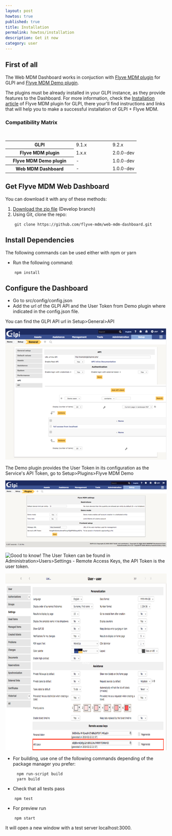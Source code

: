 ```yaml
---
layout: post
howtos: true
published: true
title: Installation
permalink: howtos/installation
description: Get it now
category: user
---
```


## First of all

The Web MDM Dashboard works in conjuction with [Flyve MDM plugin](http://flyve.org/glpi-plugin/) for GLPI and [Flyve MDM Demo plugin](http://flyve.org/demo-mode/).

The plugins must be already installed in your GLPI instance, as they provide features to the Dashboard. For more information, check the [Installation article](http://flyve.org/glpi-plugin/howtos/installation-wizard) of Flyve MDM plugin for GLPI, there your'll find instructions and links that will help you to make a successful installation of GLPI + Flyve MDM.

### Compatibility Matrix

<br>

<table>
    <tr>
        <th style="width:200px">GLPI</th>
        <td style="width:100px">9.1.x</td>
        <td>9.2.x</td>
    </tr>
    <tr>
        <th>Flyve MDM plugin</th>
        <td>1.x.x</td>
        <td>2.0.0-dev</td>
    </tr>
    <tr>
        <th>Flyve MDM Demo plugin</th>
        <td>-</td>
        <td>1.0.0-dev</td>
    </tr>
    <tr>
        <th>Web MDM Dashboard</th>
        <td>-</td>
        <td>1.0.0-dev</td>
    </tr>
</table>

## Get Flyve MDM Web Dashboard

You can download it with any of these methods:

<!--- 1.[Download the latest release from GitHub](https://github.com/flyve-mdm/web-mdm-dashboard/releases)--->
1. [Download the zip file](https://github.com/flyve-mdm/web-mdm-dashboard/archive/develop.zip) (Develop branch)
1. Using Git, clone the repo:

```console
    git clone https://github.com/flyve-mdm/web-mdm-dashboard.git
```

## Install Dependencies

The following commands can be used either with npm or yarn

* Run the following command:

```console
    npm install
```

## Configure the Dashboard

* Go to src/config/config.json
* Add the url of the GLPI API and the User Token from Demo plugin where indicated in the config.json file.

You can find the GLPI API url in Setup>General>API

![GLPI](https://raw.githubusercontent.com/Naylin15/Screenshots/master/dashboard-legacy/api-legacy-dashboard.png)

The Demo plugin provides the User Token in its configuration as the Service's API Token, go to Setup>Plugins>Flyve MDM Demo

![Demo User Token](https://github.com/Naylin15/Screenshots/blob/master/glpi/demo-mode/demo-settings.png?raw=true)

<img src="{{ 'images/picto-information.png' | absolute_url }}" alt="Good to know!" height="16"> The User Token can be found in Administration>Users>Settings - Remote Access Keys, the API Token is the user token.

<img src="https://github.com/Naylin15/Screenshots/blob/master/glpi/api-token.png?raw=true" alt="API Token location" height="550px">

* For building, use one of the following commands depending of the package manager you prefer:

```console
     npm run-script build
     yarn build
```

* Check that all tests pass

```console
    npm test
```

* For preview run

```console
    npm start
```

It will open a new window with a test server localhost:3000.